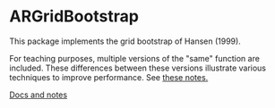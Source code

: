 # ARGridBootstrap

This package implements the grid bootstrap of Hansen (1999). 

For teaching purposes, multiple versions of the "same" function are
included. These differences between these versions illustrate various
techniques to improve performance. See [these notes.](https://schrimpf.github.io/ARGridBootstrap.jl/argridboot.html)

[Docs and notes](https://schrimpf.github.io/ARGridBootstrap.jl/)
